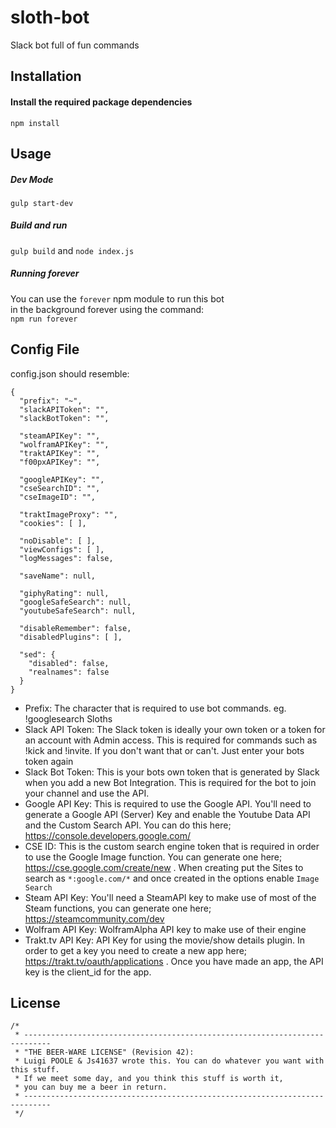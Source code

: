 # sloth-bot
Slack bot full of fun commands

## Installation
#### Install the required package dependencies
```npm install```

## Usage
##### Dev Mode
```gulp start-dev```
##### Build and run
```gulp build``` and ```node index.js```
##### Running forever
You can use the `forever` npm module to run this bot  
in the background forever using the command:  
`npm run forever`

## Config File
config.json should resemble:
```
{
  "prefix": "~",
  "slackAPIToken": "",
  "slackBotToken": "",

  "steamAPIKey": "",
  "wolframAPIKey": "",
  "traktAPIKey": "",
  "f00pxAPIKey": "",

  "googleAPIKey": "",
  "cseSearchID": "",
  "cseImageID": "",

  "traktImageProxy": "",
  "cookies": [ ],

  "noDisable": [ ],
  "viewConfigs": [ ],
  "logMessages": false,

  "saveName": null,

  "giphyRating": null,
  "googleSafeSearch": null,
  "youtubeSafeSearch": null,

  "disableRemember": false,
  "disabledPlugins": [ ],

  "sed": {
    "disabled": false,
    "realnames": false
  }
}

```
* Prefix: The character that is required to use bot commands. eg. !googlesearch Sloths
* Slack API Token: The Slack token is ideally your own token or a token for an account with Admin access. This is required for commands such as !kick and !invite. If you don't want that or can't. Just enter your bots token again
* Slack Bot Token: This is your bots own token that is generated by Slack when you add a new Bot Integration. This is required for the bot to join your channel and use the API.
* Google API Key: This is required to use the Google API. You'll need to generate a Google API (Server) Key and enable the Youtube Data API and the Custom Search API. You can do this here; https://console.developers.google.com/
* CSE ID: This is the custom search engine token that is required in order to use the Google Image function. You can generate one here; https://cse.google.com/create/new . When creating put the Sites to search as `*:google.com/*` and once created in the options enable `Image Search`
* Steam API Key: You'll need a SteamAPI key to make use of most of the Steam functions, you can generate one here; https://steamcommunity.com/dev
* Wolfram API Key: WolframAlpha API key to make use of their engine
* Trakt.tv API Key: API Key for using the movie/show details plugin. In order to get a key you need to create a new app here; https://trakt.tv/oauth/applications . Once you have made an app, the API key is the client_id for the app.


## License
```
/*
 * ----------------------------------------------------------------------------
 * "THE BEER-WARE LICENSE" (Revision 42):
 * Luigi POOLE & Js41637 wrote this. You can do whatever you want with this stuff.
 * If we meet some day, and you think this stuff is worth it,
 * you can buy me a beer in return.
 * ----------------------------------------------------------------------------
 */
 ```
